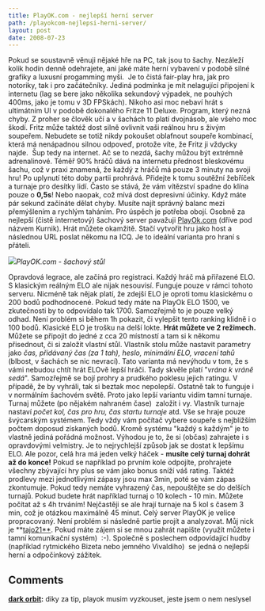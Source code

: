 ```yaml
---
title: PlayOK.com - nejlepší herní server
path: /playokcom-nejlepsi-herni-server/
layout: post
date: 2008-07-23
---
```


Pokud se soustavně věnuji nějaké hře na PC, tak jsou to šachy. Nezáleží kolik hodin denně odehrajete, ani jaké máte herní vybavení v podobě silné grafiky a luxusní progamming myši.  Je to čistá fair-play hra, jak pro notoriky, tak i pro začátečníky. Jediná podmínka je mít nelagující připojení k internetu (lag se bere jako několika sekundový výpadek, ne pouhých 400ms, jako je tomu v 3D FPSkách). Nikoho asi moc nebaví hrát s ultimátním UI v podobě dokonalého Fritze 11 Deluxe. Program, který nezná chyby. Z proher se člověk učí a v šachách to platí dvojnásob, ale všeho moc škodí. Fritz může taktéž dost silně ovlivnit vaši reálnou hru s živým soupeřem. Nebudete se totiž nikdy pokoušet oblafnout soupeře kombinací, která má nenápadnou silnou odpoveď, protože víte, že Fritz ji vždycky najde.  Šup tedy na internet. Ač se to nezdá, šachy můžou být extrémně adrenalinové. Téměř 90% hráčů dává na internetu přednost bleskovému šachu, což v praxi znamená, že každý z hráčů má pouze 3 minuty na svoji hru! Po uplynutí této doby partii prohrává. Přidejte k tomu soutěžní žebříček a turnaje pro desítky lidí. Často se stává, že vám vítězství spadne do klína pouze o **0,5s**! Nebo naopak, což mívá dost depresivní účinky. Když máte pár sekund začínáte dělat chyby. Musíte najít správný balanc mezi přemýšlením a rychlým taháním. Pro úspěch je potřeba obojí. Osobně za nejlepší (čistě internetový) šachový server pavažuji [PlayOk.com](http://www.playok.com/intl/cs/sachy/) (dříve pod názvem Kurnik). Hrát můžete okamžitě. Stačí vytvořit hru jako host a následnou URL poslat někomu na ICQ. Je to ideální varianta pro hraní s přáteli. 

![](../wp-legacy-content/playok.jpg)_PlayOK.com - šachový stůl_

Opravdová legrace, ale začíná pro registraci. Každý hráč má přiřazené ELO. S klasickým reálným ELO ale nijak nesouvisí. Funguje pouze v rámci tohoto serveru. Nicméně tak nějak platí, že zdejší ELO je oproti tomu klasickému o 200 bodů podhodnocené. Pokud tedy máte na PlayOk ELO 1500, ve zkutečnosti by to odpovídalo tak 1700. Samozřejmě to je pouze velký odhad. Není problém si během 1h pokazit, či vylepšit tento ranking klidně i o 100 bodů. Klasické ELO je trošku na delší lokte. **Hrát můžete ve 2 režimech.** Můžete se připojit do jedné z cca 20 místností a tam si k někomu přisednout, či si založit vlastní stůl. Vlastník stolu může nastavit parametry jako _čas, přidávaný čas (za 1 tah), heslo, minimální ELO, vracení tahů_ (blbost, v šachách se nic nevrací). Tato varianta má nevýhodu v tom, že s vámi nebudou chtít hrát ELOvě lepší hráči. Tady skvěle platí "_vrána k vráně sedá_". Samozřejmě se bojí prohry a prudkého poklesu jejich ratingu. V případě, že by vyhráli, tak si beztak moc nepolepší. Ostatně tak to funguje i v normálním šachovém světě. Proto jako lepší variantu vidím tamní turnaje. Turnaj můžete (po nějakém nahraném čase)  založit i vy. Vlastník turnaje nastaví _počet kol, čas pro hru, čas startu turnaje_ atd. Vše se hraje pouze švýcarským systémem. Tedy vždy vám počítač vybere soupeře s nejbližším počtem doposud získaných bodů. Kromě systému "každý s každým" je to vlastně jediná pořádná možnost. Výhodou je to, že si (občas) zahrajete i s opravdovými velmistry. Je to nejrychlejší způsob jak se dostat k lepšímu ELO. Ale pozor, celá hra má jeden velký háček - **musíte celý turnaj dohrát až do konce!** Pokud se například po prvním kole odpojíte, prohrajete všechny zbývající hry plus se vám jako bonus sníží váš rating. Taktéž prodlevy mezi jednotlivými zápasy jsou max 3min, poté se vám zápas zkontumuje. Pokud tedy nemáte vyhrazený čas, nepouštějte se do delších turnajů. Pokud budete hrát například turnaj o 10 kolech - 10 min. Můžete počítat až s 4h trváním! Nejčastěji se ale hrají turnaje na 5 kol s časem 3 min, což je otázkou maximálně 45 minut. Celý server PlayOK je velice propracovaný. Není problém si následně partie projít a analyzovat. Můj nick je **[tajo21**](http://www.playok.com/intl/cs/stat.phtml?gid=ch&uid=tajo21). Pokud máte zájem si se mnou zahrát napište (využít můžete i tamní komunikační systém)  :-). Společně s poslechem odpovídající hudby (například rytmického Bizeta nebo jemného Vivaldiho)  se jedná o nejlepší herní a odpočinkový zážitek.

## Comments

**[dark orbit](#17430 "2009-05-08 23:38:22"):** diky za tip, playok musim vyzkouset, jeste jsem o nem neslysel

